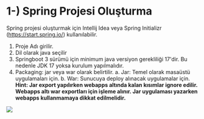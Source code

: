 # 1-) Spring Projesi Oluşturma
Spring projesi oluşturmak için Intellij Idea veya Spring Initializr (https://start.spring.io/) kullanılabilir.
1. Proje Adı girilir.
2. Dil olarak java seçilir
3. Springboot 3 sürümü için minimum java versiyon gerekliliği 17'dir. Bu nedenle JDK 17 yoksa kurulum yapılmalıdır.
4. Packaging: jar veya war olarak belirtilir.
   a. Jar: Temel olarak masaüstü uygulamaları için.
   b. War: Sunucuya deploy alınacak uygulamalar için.
   **Hint: Jar export yapılırken webapps altında kalan kısımlar ignore edilir. Webapps altı war exportları için işleme alınır. Jar uygulaması yazarken webapps kullanmamaya dikkat edilmelidir.**

![](@attachment/Clipboard_2025-03-14-11-56-58.png)
